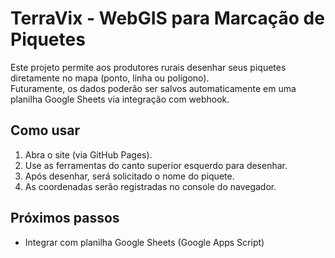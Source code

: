 
# TerraVix - WebGIS para Marcação de Piquetes

Este projeto permite aos produtores rurais desenhar seus piquetes diretamente no mapa (ponto, linha ou polígono).  
Futuramente, os dados poderão ser salvos automaticamente em uma planilha Google Sheets via integração com webhook.

## Como usar
1. Abra o site (via GitHub Pages).
2. Use as ferramentas do canto superior esquerdo para desenhar.
3. Após desenhar, será solicitado o nome do piquete.
4. As coordenadas serão registradas no console do navegador.

## Próximos passos
- Integrar com planilha Google Sheets (Google Apps Script)
